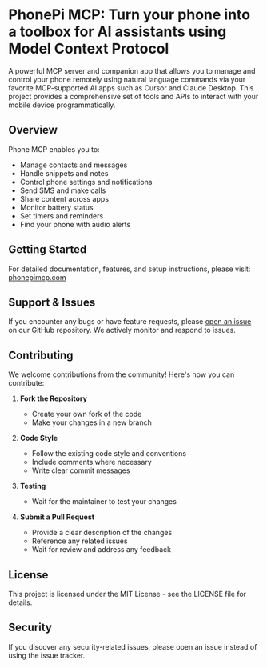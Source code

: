 # PhonePi MCP: Turn your phone into a toolbox for AI assistants using Model Context Protocol

A powerful MCP server and companion app that allows you to manage and control your phone remotely using natural language commands via your favorite MCP-supported AI apps such as Cursor and Claude Desktop. This project provides a comprehensive set of tools and APIs to interact with your mobile device programmatically.

## Overview

Phone MCP enables you to:
- Manage contacts and messages
- Handle snippets and notes
- Control phone settings and notifications
- Send SMS and make calls
- Share content across apps
- Monitor battery status
- Set timers and reminders
- Find your phone with audio alerts

## Getting Started

For detailed documentation, features, and setup instructions, please visit:
[phonepimcp.com](https://phonepimcp.com)

## Support & Issues

If you encounter any bugs or have feature requests, please [open an issue](https://github.com/yourusername/phone-mcp/issues) on our GitHub repository. We actively monitor and respond to issues.

## Contributing

We welcome contributions from the community! Here's how you can contribute:

1. **Fork the Repository**
   - Create your own fork of the code
   - Make your changes in a new branch

2. **Code Style**
   - Follow the existing code style and conventions
   - Include comments where necessary
   - Write clear commit messages

3. **Testing**
   - Wait for the maintainer to test your changes

4. **Submit a Pull Request**
   - Provide a clear description of the changes
   - Reference any related issues
   - Wait for review and address any feedback

## License

This project is licensed under the MIT License - see the LICENSE file for details.

## Security

If you discover any security-related issues, please open an issue instead of using the issue tracker.
